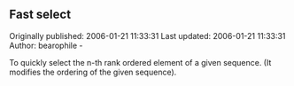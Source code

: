 ## Fast select 
Originally published: 2006-01-21 11:33:31 
Last updated: 2006-01-21 11:33:31 
Author: bearophile - 
 
To quickly select the n-th rank ordered element of a given sequence. (It modifies the ordering of the given sequence).
